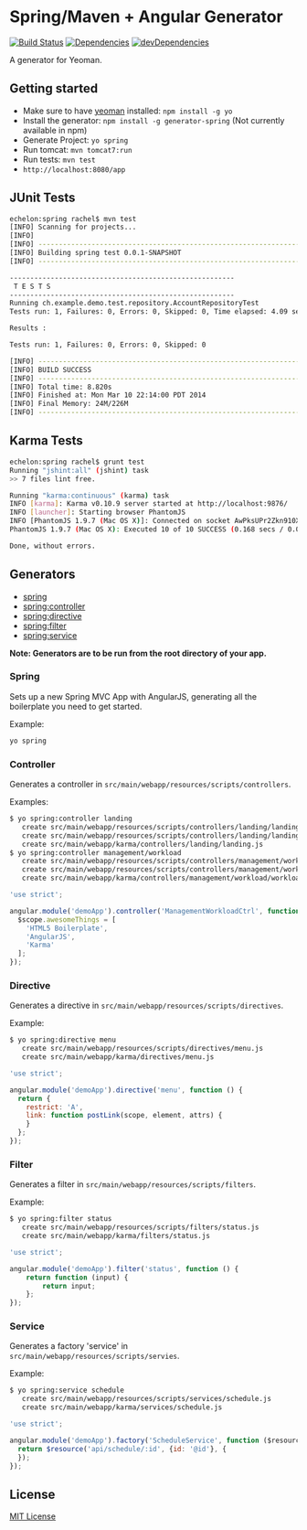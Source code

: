 # Spring/Maven + Angular Generator

[![Build Status](https://drone.io/github.com/countableSet/generator-spring/status.png)](https://drone.io/github.com/countableSet/generator-spring/latest) [![Dependencies](https://david-dm.org/countableset/generator-spring.png)](https://david-dm.org/countableset/generator-spring) [![devDependencies](https://david-dm.org/countableset/generator-spring/dev-status.png)](https://david-dm.org/countableset/generator-spring#info=devDependencies&view=table)

A generator for Yeoman.

## Getting started
- Make sure to have [yeoman](https://github.com/yeoman/yo) installed: `npm install -g yo`
- Install the generator: `npm install -g generator-spring` (Not currently available in npm)
- Generate Project: `yo spring`
- Run tomcat: `mvn tomcat7:run`
- Run tests: `mvn test`
- `http://localhost:8080/app`

## JUnit Tests
``` bash
echelon:spring rachel$ mvn test
[INFO] Scanning for projects...
[INFO]
[INFO] ------------------------------------------------------------------------
[INFO] Building spring test 0.0.1-SNAPSHOT
[INFO] ------------------------------------------------------------------------

-------------------------------------------------------
 T E S T S
-------------------------------------------------------
Running ch.example.demo.test.repository.AccountRepositoryTest
Tests run: 1, Failures: 0, Errors: 0, Skipped: 0, Time elapsed: 4.09 sec

Results :

Tests run: 1, Failures: 0, Errors: 0, Skipped: 0

[INFO] ------------------------------------------------------------------------
[INFO] BUILD SUCCESS
[INFO] ------------------------------------------------------------------------
[INFO] Total time: 8.820s
[INFO] Finished at: Mon Mar 10 22:14:00 PDT 2014
[INFO] Final Memory: 24M/226M
[INFO] ------------------------------------------------------------------------
```

## Karma Tests
``` bash
echelon:spring rachel$ grunt test
Running "jshint:all" (jshint) task
>> 7 files lint free.

Running "karma:continuous" (karma) task
INFO [karma]: Karma v0.10.9 server started at http://localhost:9876/
INFO [launcher]: Starting browser PhantomJS
INFO [PhantomJS 1.9.7 (Mac OS X)]: Connected on socket AwPksUPr2Zkn910XgkRH
PhantomJS 1.9.7 (Mac OS X): Executed 10 of 10 SUCCESS (0.168 secs / 0.039 secs)

Done, without errors.
```

## Generators
* [spring](#spring)
* [spring:controller](#controller)
* [spring:directive](#directive)
* [spring:filter](#filter)
* [spring:service](#service)

**Note: Generators are to be run from the root directory of your app.**

### Spring
Sets up a new Spring MVC App with AngularJS, generating all the boilerplate you need to get started.

Example:
```bash
yo spring
```

### Controller
Generates a controller in `src/main/webapp/resources/scripts/controllers`.

Examples:
```bash
$ yo spring:controller landing
   create src/main/webapp/resources/scripts/controllers/landing/landing.js
   create src/main/webapp/resources/scripts/controllers/landing/landing.html
   create src/main/webapp/karma/controllers/landing/landing.js
$ yo spring:controller management/workload
   create src/main/webapp/resources/scripts/controllers/management/workload/workload.js
   create src/main/webapp/resources/scripts/controllers/management/workload/workload.html
   create src/main/webapp/karma/controllers/management/workload/workload.js
```

```javascript
'use strict';

angular.module('demoApp').controller('ManagementWorkloadCtrl', function ($scope) {
  $scope.awesomeThings = [
    'HTML5 Boilerplate',
    'AngularJS',
    'Karma'
  ];
});
```

### Directive
Generates a directive in `src/main/webapp/resources/scripts/directives`.

Example:
```bash
$ yo spring:directive menu
   create src/main/webapp/resources/scripts/directives/menu.js
   create src/main/webapp/karma/directives/menu.js
```

```javascript
'use strict';

angular.module('demoApp').directive('menu', function () {
  return {
    restrict: 'A',
    link: function postLink(scope, element, attrs) {
    }
  };
});
```

### Filter
Generates a filter in `src/main/webapp/resources/scripts/filters`.

Example:
```bash
$ yo spring:filter status
   create src/main/webapp/resources/scripts/filters/status.js
   create src/main/webapp/karma/filters/status.js
```

```javascript
'use strict';

angular.module('demoApp').filter('status', function () {
    return function (input) {
        return input;
    };
});
```

### Service
Generates a factory 'service' in `src/main/webapp/resources/scripts/servies`.

Example:
```bash
$ yo spring:service schedule
   create src/main/webapp/resources/scripts/services/schedule.js
   create src/main/webapp/karma/services/schedule.js
```

```javascript
'use strict';

angular.module('demoApp').factory('ScheduleService', function ($resource) {
  return $resource('api/schedule/:id', {id: '@id'}, {
  });
});
```

## License
[MIT License](http://en.wikipedia.org/wiki/MIT_License)
